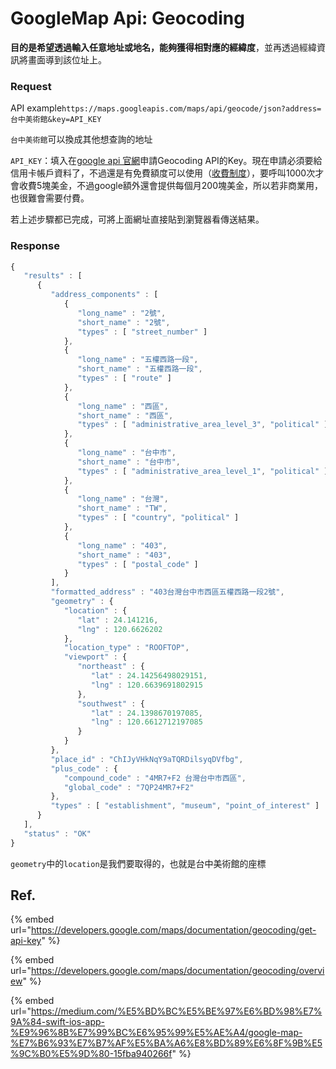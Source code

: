 # GoogleMap Api: Geocoding

**目的是希望透過輸入任意地址或地名，能夠獲得相對應的經緯度**，並再透過經緯資訊將畫面導到該位址上。

### Request

API example`https://maps.googleapis.com/maps/api/geocode/json?address=台中美術館&key=API_KEY`

`台中美術館`可以換成其他想查詢的地址

`API_KEY`：填入在[google api 官網](https://cloud.google.com/maps-platform/?utm_source=google&utm_medium=cpc&utm_campaign=FY18-Q2-global-demandgen-paidsearchonnetworkhouseads-cs-maps_contactsal_saf&utm_content=text-ad-none-none-DEV_c-CRE_396517150297-ADGP_Hybrid%20%7C%20AW%20SEM%20%7C%20SKWS%20~%20Maps%20%7C%20BMM%20%7C%20Mapping%20APIs-KWID_43700049560642562-kwd-297933066873-userloc_9040380&utm_term=KW_%2Bmaps%20%2Bapi-ST_%2Bmaps%20%2Bapi&gclid=CjwKCAiAv4n9BRA9EiwA30WND6Za4rWKE9efwQV6sBI36aCwpYwfynT_2lC2GlGePYRnLc0gwKbi0xoCxJsQAvD_BwE)申請Geocoding API的Key。現在申請必須要給信用卡帳戶資料了，不過還是有免費額度可以使用（[收費制度](https://cloud.google.com/maps-platform/pricing)），要呼叫1000次才會收費5塊美金，不過google額外還會提供每個月200塊美金，所以若非商業用，也很難會需要付費。

若上述步驟都已完成，可將上面網址直接貼到瀏覽器看傳送結果。

### Response

```javascript
{
   "results" : [
      {
         "address_components" : [
            {
               "long_name" : "2號",
               "short_name" : "2號",
               "types" : [ "street_number" ]
            },
            {
               "long_name" : "五權西路一段",
               "short_name" : "五權西路一段",
               "types" : [ "route" ]
            },
            {
               "long_name" : "西區",
               "short_name" : "西區",
               "types" : [ "administrative_area_level_3", "political" ]
            },
            {
               "long_name" : "台中市",
               "short_name" : "台中市",
               "types" : [ "administrative_area_level_1", "political" ]
            },
            {
               "long_name" : "台灣",
               "short_name" : "TW",
               "types" : [ "country", "political" ]
            },
            {
               "long_name" : "403",
               "short_name" : "403",
               "types" : [ "postal_code" ]
            }
         ],
         "formatted_address" : "403台灣台中市西區五權西路一段2號",
         "geometry" : {
            "location" : {
               "lat" : 24.141216,
               "lng" : 120.6626202
            },
            "location_type" : "ROOFTOP",
            "viewport" : {
               "northeast" : {
                  "lat" : 24.14256498029151,
                  "lng" : 120.6639691802915
               },
               "southwest" : {
                  "lat" : 24.1398670197085,
                  "lng" : 120.6612712197085
               }
            }
         },
         "place_id" : "ChIJyVHkNqY9aTQRDilsyqDVfbg",
         "plus_code" : {
            "compound_code" : "4MR7+F2 台灣台中市西區",
            "global_code" : "7QP24MR7+F2"
         },
         "types" : [ "establishment", "museum", "point_of_interest" ]
      }
   ],
   "status" : "OK"
}
```

`geometry`中的`location`是我們要取得的，也就是台中美術館的座標

## Ref.

{% embed url="https://developers.google.com/maps/documentation/geocoding/get-api-key" %}

{% embed url="https://developers.google.com/maps/documentation/geocoding/overview" %}

{% embed url="https://medium.com/%E5%BD%BC%E5%BE%97%E6%BD%98%E7%9A%84-swift-ios-app-%E9%96%8B%E7%99%BC%E6%95%99%E5%AE%A4/google-map-%E7%B6%93%E7%B7%AF%E5%BA%A6%E8%BD%89%E6%8F%9B%E5%9C%B0%E5%9D%80-15fba940266f" %}



